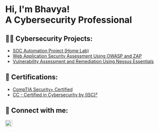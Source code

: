 <h1>Hi, I'm Bhavya! <br/> <a>A Cybersecurity Professional</a>

<h2>👨‍💻 Cybersecurity Projects:</h2>

  - [SOC Automation Project (Home Lab)](https://medium.com/@bhavya07092000_97509/soc-automation-project-home-lab-d33ef0b31df8)
  - [Web Application Security Assessment Using OWASP and ZAP](https://medium.com/@bhavya07092000_97509/introduction-143f7a392cc7)
  - [Vulnerability Assessment and Remediation Using Nessus Essentials](https://medium.com/@bhavya07092000_97509/using-nessus-essentials-to-detect-and-remediate-vulnerabilities-in-a-windows-10-virtual-machine-49ebb0d0e5aa)

<h2>📄 Certifications:</h2>

- [CompTIA Security+ Certified](https://www.credly.com/badges/4df78471-5402-41bd-a08d-a772639c7b20/public_url)
- [CC - Certified in Cybersecurity by (ISC)²](https://www.credly.com/badges/dee78312-4f6a-4988-97af-18ab9ba2e9b2/public_url)

<h2> 🤳 Connect with me:</h2>


[<img align="left" alt="JoshMadakor | LinkedIn" width="22px" src="https://cdn.jsdelivr.net/npm/simple-icons@v3/icons/linkedin.svg" />][linkedin]


[linkedin]: https://www.linkedin.com/in/bhavya-patel-53869a262/

<!--
**joshmadakor1/joshmadakor1** is a ✨ _special_ ✨ repository because its `README.md` (this file) appears on your GitHub profile.

Here are some ideas to get you started:

- 🔭 I’m currently working on ...
- 🌱 I’m currently learning ...
- 👯 I’m looking to collaborate on ...
- 🤔 I’m looking for help with ...
- 💬 Ask me about ...
- 📫 How to reach me: ...
- 😄 Pronouns: ...
- ⚡ Fun fact: ...
-->
